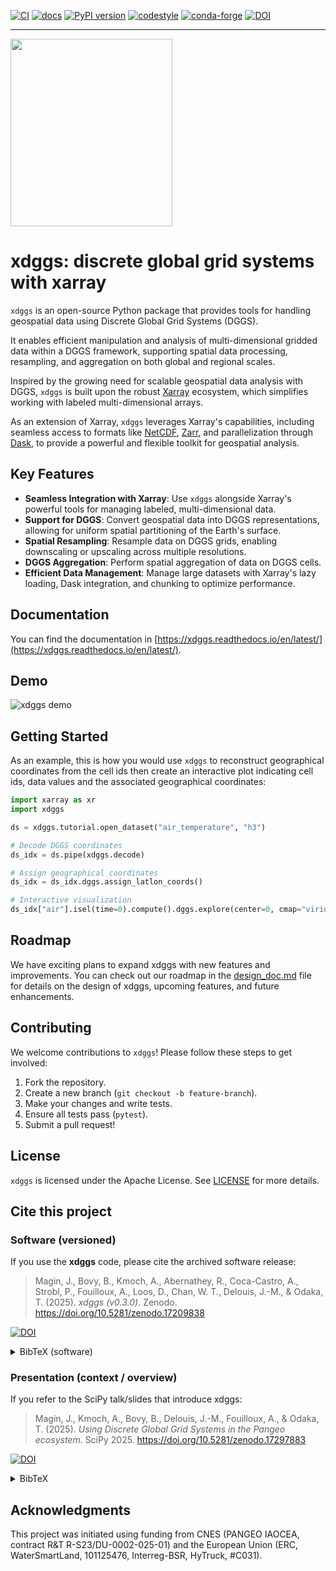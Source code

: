 [![CI](https://github.com/xarray-contrib/xdggs/actions/workflows/ci.yml/badge.svg?branch=main&event=push)](https://github.com/xarray-contrib/xdggs/actions/ci.yml?query=branch%3Amain+event%3Apush)
[![docs](https://readthedocs.org/projects/xdggs/badge/?version=latest)](https://xdggs.readthedocs.io)
[![PyPI version](https://img.shields.io/pypi/v/xdggs.svg)](https://pypi.org/project/xdggs)
[![codestyle](https://img.shields.io/badge/code%20style-black-000000.svg)](https://github.com/python/black)
[![conda-forge](https://img.shields.io/conda/vn/conda-forge/xdggs)](https://github.com/conda-forge/xdggs-feedstock)
[![DOI](https://zenodo.org/badge/DOI/10.5281/zenodo.17209838.svg)](https://doi.org/10.5281/zenodo.17209838)

---

<img src="https://raw.githubusercontent.com/xarray-contrib/xdggs/main/docs/_static/logos/xdggs_logo.png" width="259" height="300" margin="0" /><br/>

# xdggs: discrete global grid systems with xarray

`xdggs` is an open-source Python package that provides tools for handling geospatial data using Discrete Global Grid Systems (DGGS).

It enables efficient manipulation and analysis of multi-dimensional gridded data within a DGGS framework, supporting spatial data processing, resampling, and aggregation on both global and regional scales.

Inspired by the growing need for scalable geospatial data analysis with DGGS, `xdggs` is built upon the robust [Xarray](https://xarray.pydata.org/) ecosystem, which simplifies working with labeled multi-dimensional arrays.

As an extension of Xarray, `xdggs` leverages Xarray's capabilities, including seamless access to formats like [NetCDF](https://www.unidata.ucar.edu/software/netcdf/), [Zarr](https://zarr.readthedocs.io/), and parallelization through [Dask](https://www.dask.org/), to provide a powerful and flexible toolkit for geospatial analysis.

## Key Features

- **Seamless Integration with Xarray**: Use `xdggs` alongside Xarray's powerful tools for managing labeled, multi-dimensional data.
- **Support for DGGS**: Convert geospatial data into DGGS representations, allowing for uniform spatial partitioning of the Earth's surface.
- **Spatial Resampling**: Resample data on DGGS grids, enabling downscaling or upscaling across multiple resolutions.
- **DGGS Aggregation**: Perform spatial aggregation of data on DGGS cells.
- **Efficient Data Management**: Manage large datasets with Xarray's lazy loading, Dask integration, and chunking to optimize performance.

## Documentation

You can find the documentation in [https://xdggs.readthedocs.io/en/latest/](https://xdggs.readthedocs.io/en/latest/).

## Demo

![xdggs demo](https://raw.githubusercontent.com/xarray-contrib/xdggs/refs/heads/main/xdggs-cropped.gif)

## Getting Started

As an example, this is how you would use `xdggs` to reconstruct geographical coordinates from the cell ids then create an interactive plot indicating cell ids, data values and the associated geographical coordinates:

```python
import xarray as xr
import xdggs

ds = xdggs.tutorial.open_dataset("air_temperature", "h3")

# Decode DGGS coordinates
ds_idx = ds.pipe(xdggs.decode)

# Assign geographical coordinates
ds_idx = ds_idx.dggs.assign_latlon_coords()

# Interactive visualization
ds_idx["air"].isel(time=0).compute().dggs.explore(center=0, cmap="viridis", alpha=0.5)
```

## Roadmap

We have exciting plans to expand xdggs with new features and improvements. You can check out our roadmap in the [design_doc.md](https://github.com/xarray-contrib/xdggs/blob/main/design_doc.md) file for details on the design of xdggs, upcoming features, and future enhancements.

## Contributing

We welcome contributions to `xdggs`! Please follow these steps to get involved:

1. Fork the repository.
2. Create a new branch (`git checkout -b feature-branch`).
3. Make your changes and write tests.
4. Ensure all tests pass (`pytest`).
5. Submit a pull request!

## License

`xdggs` is licensed under the Apache License. See [LICENSE](https://github.com/xarray-contrib/xdggs/blob/main/LICENSE) for more details.

## Cite this project

### Software (versioned)
If you use the **xdggs** code, please cite the archived software release:

> Magin, J., Bovy, B., Kmoch, A., Abernathey, R., Coca-Castro, A., Strobl, P., Fouilloux, A., Loos, D., Chan, W. T., Delouis, J.-M., & Odaka, T. (2025). *xdggs (v0.3.0)*. Zenodo. https://doi.org/10.5281/zenodo.17209838

[![DOI](https://zenodo.org/badge/DOI/10.5281/zenodo.17209838.svg)](https://doi.org/10.5281/zenodo.17209838)

<details>
<summary>BibTeX (software)</summary>

```bibtex
@software{xdggs_0_3_0_2025,
  title     = {xdggs (v0.3.0)},
  author    = {Magin, Justus and Bovy, Benoît and Kmoch, Alexander and
               Abernathey, Ryan and Coca-Castro, Alejandro and Strobl, Peter and
               Fouilloux, Anne and Loos, Daniel and Chan, Wai Tik and
               Delouis, Jean-Marc and Odaka, Tina},
  year      = {2025},
  publisher = {Zenodo},
  doi       = {10.5281/zenodo.17209838},
  url       = {https://doi.org/10.5281/zenodo.17209838}
}
```
</details>

### Presentation (context / overview)

If you refer to the SciPy talk/slides that introduce xdggs:

> Magin, J., Kmoch, A., Bovy, B., Delouis, J.-M., Fouilloux, A., & Odaka, T. (2025). *Using Discrete Global Grid Systems in the Pangeo ecosystem.* SciPy 2025. https://doi.org/10.5281/zenodo.17297883

[![DOI](https://zenodo.org/badge/DOI/10.5281/zenodo.17297883.svg)](https://doi.org/10.5281/zenodo.17297883)


<details>
<summary>BibTeX</summary>

```bibtex
@misc{magin_kmoch_bovy_delouis_fouilloux_odaka_2025_xdggs_scipy,
  title        = {Using Discrete Global Grid Systems in the Pangeo ecosystem},
  author       = {Magin, Justus and Kmoch, Alexander and Bovy, Benoît and Delouis, Jean-Marc and Fouilloux, Anne and Odaka, Tina},
  year         = {2025},
  doi          = {10.5281/zenodo.17297883},
  howpublished = {SciPy 2025 Conference Presentation},
  url          = {https://doi.org/10.5281/zenodo.17297883}
}

```
</details>

## Acknowledgments

This project was initiated using funding from CNES (PANGEO IAOCEA, contract R&T R-S23/DU-0002-025-01) and the European Union (ERC, WaterSmartLand, 101125476, Interreg-BSR, HyTruck, #C031).
